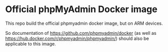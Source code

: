 # Official phpMyAdmin Docker image

This repo build the official phpmyadmin docker image, but on ARM devices.

So documentation of https://github.com/phpmyadmin/docker (as well as https://hub.docker.com/r/phpmyadmin/phpmyadmin/) should also be applicable to this image.
